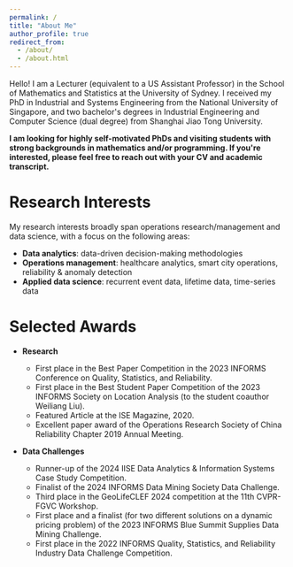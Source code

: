 ```yaml
---
permalink: /
title: "About Me"
author_profile: true
redirect_from: 
  - /about/
  - /about.html
---
```


Hello! I am a Lecturer (equivalent to a US Assistant Professor) in the School of Mathematics and Statistics at the University of Sydney. I received my PhD in Industrial and Systems Engineering from the National University of Singapore, and two bachelor's degrees in Industrial Engineering and Computer Science (dual degree) from Shanghai Jiao Tong University.

**I am looking for highly self-motivated PhDs and visiting students with strong backgrounds in mathematics and/or programming. If you're interested, please feel free to reach out with your CV and academic transcript.**

Research Interests
======
My research interests broadly span operations research/management and data science, with a focus on the following areas: 

* **Data analytics**: data-driven decision-making methodologies
* **Operations management**: healthcare analytics, smart city operations, reliability & anomaly detection
* **Applied data science**: recurrent event data, lifetime data, time-series data


Selected Awards
======
* **Research**
    * First place in the Best Paper Competition in the 2023 INFORMS Conference on Quality, Statistics, and Reliability.
    * First place in the Best Student Paper Competition of the 2023 INFORMS Society on Location Analysis (to the student coauthor Weiliang Liu).
    * Featured Article at the ISE Magazine, 2020.
    * Excellent paper award of the Operations Research Society of China Reliability Chapter 2019 Annual Meeting.

* **Data Challenges**
    * Runner-up of the 2024 IISE Data Analytics & Information Systems Case Study Competition.
    * Finalist of the 2024 INFORMS Data Mining Society Data Challenge.
    * Third place in the GeoLifeCLEF 2024 competition at the 11th CVPR-FGVC Workshop.
    * First place and a finalist (for two different solutions on a dynamic pricing problem) of the 2023 INFORMS Blue Summit Supplies Data Mining Challenge.
    * First place in the 2022 INFORMS Quality, Statistics, and Reliability Industry Data Challenge Competition.


